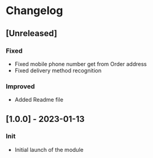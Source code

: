 # Changelog

## [Unreleased]
### Fixed
- Fixed mobile phone number get from Order address
- Fixed delivery method recognition

### Improved
- Added Readme file

## [1.0.0] - 2023-01-13
### Init
- Initial launch of the module
